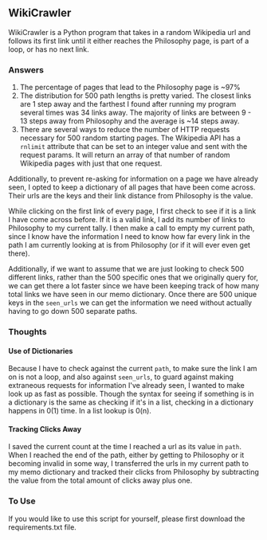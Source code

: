 ## WikiCrawler

WikiCrawler is a Python program that takes in a random Wikipedia url and follows its first link until it either reaches the Philosophy page, is part of a loop, or has no next link.

### Answers
1. The percentage of pages that lead to the Philosophy page is  ~97%
2. The distribution for 500 path lengths is pretty varied. The closest links are 1 step away and the farthest I found after running my program several times was 34 links away. The majority of links are between 9 - 13 steps away from Philosophy and the average is ~14 steps away.
3. There are several ways to reduce the number of HTTP requests necessary for 500 random starting pages. The Wikipedia API has a `rnlimit` attribute that can be set to an integer value and sent with the request params. It will return an array of that number of random Wikipedia pages with just that one request.

Additionally, to prevent re-asking for information on a page we have already seen, I opted to keep a dictionary of all pages that have been come across. Their urls are the keys and their link distance from Philosophy is the value.

While clicking on the first link of every page, I first check to see if it is a link I have come across before. If it is a valid link, I add its number of links to Philosophy to my current tally. I then make a call to empty my current path, since I know have the information I need to know how far every link in the path I am currently looking at is from Philosophy (or if it will ever even get there).

Additionally, if we want to assume that we are just looking to check 500 different links, rather than the 500 specific ones that we originally query for, we can get there a lot faster since we have been keeping track of how many total links we have seen in our memo dictionary. Once there are 500 unique keys in the `seen_urls` we can get the information we need without actually having to go down 500 separate paths.

### Thoughts

#### Use of Dictionaries

Because I have to check against the current `path`, to make sure the link I am on is not a loop, and also against `seen_urls`, to guard against making extraneous requests for information I've already seen, I wanted to make look up as fast as possible. Though the syntax for seeing if something is in a dictionary is the same as checking if it's in a list, checking in a dictionary happens in 0(1) time. In a list lookup is 0(n).

#### Tracking Clicks Away

I saved the current count at the time I reached a url as its value in `path`. When I reached the end of the path, either by getting to Philosophy or it becoming invalid in some way, I transferred the urls in my current path to my memo dictionary and tracked their clicks from Philosophy by subtracting the value from the total amount of clicks away plus one.

### To Use

If you would like to use this script for yourself, please first download the requirements.txt file.
